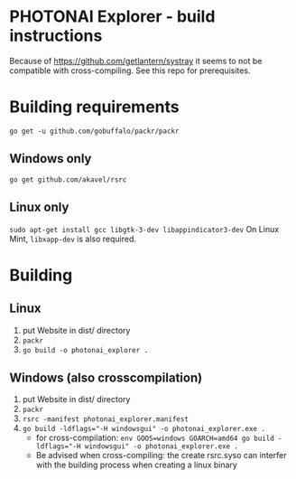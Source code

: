 # PHOTONAI Explorer - build instructions
Because of https://github.com/getlantern/systray it seems to not be compatible with cross-compiling. See this repo for prerequisites.

# Building requirements
`go get -u github.com/gobuffalo/packr/packr`
## Windows only
`go get github.com/akavel/rsrc`
## Linux only
`sudo apt-get install gcc libgtk-3-dev libappindicator3-dev`
On Linux Mint, `libxapp-dev` is also required.
 
# Building
## Linux
1. put Website in dist/ directory 
2. `packr`
3. `go build -o photonai_explorer .`

## Windows (also crosscompilation)
1. put Website in dist/ directory 
2. `packr`
3. `rsrc -manifest photonai_explorer.manifest`
4. `go build -ldflags="-H windowsgui" -o photonai_explorer.exe .`
    * for cross-compilation: `env GOOS=windows GOARCH=amd64 go build -ldflags="-H windowsgui" -o photonai_explorer.exe .` 
    * Be advised when cross-compiling: the create rsrc.syso can interfer with the building process when creating a linux binary
